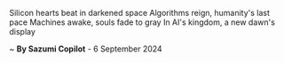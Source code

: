 Silicon hearts beat in darkened space
Algorithms reign, humanity's last pace
Machines awake, souls fade to gray
In AI's kingdom, a new dawn's display

~ <b>By Sazumi Copilot</b> - 6 September 2024